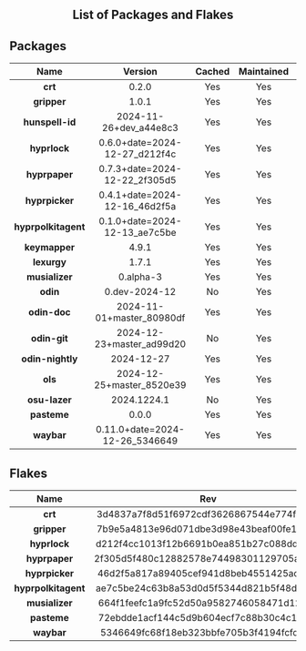 <!--- This list was auto-generated. DO NOT edit this file manually. -->

<h2 align="center">List of Packages and Flakes</h2>

## Packages

| **Name** | **Version** | **Cached** | **Maintained** | **Homepage** |
| :-: | :-: | :-: | :-: | :-: |
| **crt** | 0.2.0 | Yes | Yes | [🌐](https://github.com/spitulax/crt) |
| **gripper** | 1.0.1 | Yes | Yes | [🌐](https://github.com/spitulax/gripper) |
| **hunspell-id** | 2024-11-26+dev_a44e8c3 | Yes | Yes | [🌐](https://github.com/shuLhan/hunspell-id) |
| **hyprlock** | 0.6.0+date=2024-12-27_d212f4c | Yes | Yes | [🌐](https://github.com/hyprwm/hyprlock) |
| **hyprpaper** | 0.7.3+date=2024-12-22_2f305d5 | Yes | Yes | [🌐](https://github.com/hyprwm/hyprpaper) |
| **hyprpicker** | 0.4.1+date=2024-12-16_46d2f5a | Yes | Yes | [🌐](https://github.com/hyprwm/hyprpicker) |
| **hyprpolkitagent** | 0.1.0+date=2024-12-13_ae7c5be | Yes | Yes | [🌐](https://github.com/hyprwm/hyprpolkitagent) |
| **keymapper** | 4.9.1 | Yes | Yes | [🌐](https://github.com/houmain/keymapper) |
| **lexurgy** | 1.7.1 | Yes | Yes | [🌐](https://github.com/def-gthill/lexurgy) |
| **musializer** | 0.alpha-3 | Yes | Yes | [🌐](https://github.com/tsoding/musializer) |
| **odin** | 0.dev-2024-12 | No | Yes | [🌐](https://odin-lang.org/) |
| **odin-doc** | 2024-11-01+master_80980df | Yes | Yes | [🌐](https://github.com/odin-lang/pkg.odin-lang.org) |
| **odin-git** | 2024-12-23+master_ad99d20 | No | Yes | [🌐](https://odin-lang.org/) |
| **odin-nightly** | 2024-12-27 | Yes | Yes | [🌐](https://odin-lang.org/) |
| **ols** | 2024-12-25+master_8520e39 | Yes | Yes | [🌐](https://github.com/DanielGavin/ols) |
| **osu-lazer** | 2024.1224.1 | No | Yes | [🌐](https://osu.ppy.sh) |
| **pasteme** | 0.0.0 | Yes | Yes | [🌐](https://github.com/spitulax/pasteme) |
| **waybar** | 0.11.0+date=2024-12-26_5346649 | Yes | Yes | [🌐](https://github.com/alexays/waybar) |

## Flakes

| **Name** | **Rev** | **Maintained** | **Homepage** |
| :-: | :-: | :-: | :-: |
| **crt** | 3d4837a7f8d51f6972cdf3626867544e774f1965 | Yes | [🌐](https://github.com/spitulax/crt) |
| **gripper** | 7b9e5a4813e96d071dbe3d98e43beaf00fe1642a | Yes | [🌐](https://github.com/spitulax/gripper) |
| **hyprlock** | d212f4cc1013f12b6691b0ea851b27c088dd8eb8 | Yes | [🌐](https://github.com/hyprwm/hyprlock) |
| **hyprpaper** | 2f305d5f480c12882578e74498301129705a1bb5 | Yes | [🌐](https://github.com/hyprwm/hyprpaper) |
| **hyprpicker** | 46d2f5a817a89405cef941d8beb4551425acf3da | Yes | [🌐](https://github.com/hyprwm/hyprpicker) |
| **hyprpolkitagent** | ae7c5be24c63b8a53d0d5f5344d821b5f48d3623 | Yes | [🌐](https://github.com/hyprwm/hyprpolkitagent) |
| **musializer** | 664f1feefc1a9fc52d50a9582746058471d12e28 | Yes | [🌐](https://github.com/spitulax/musializer) |
| **pasteme** | 72ebdde1acf144c5d9b604ecf7c88b30c4c18f84 | Yes | [🌐](https://github.com/spitulax/pasteme) |
| **waybar** | 5346649fc68f18eb323bbfe705b3f4194fcfd743 | Yes | [🌐](https://github.com/alexays/waybar) |
